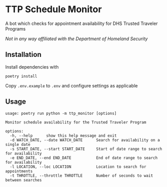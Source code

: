 # TTP Schedule Monitor

A bot which checks for appointment availability for DHS Trusted Traveler Programs

*Not in any way affiliated with the Department of Homeland Security*

## Installation

Install dependencies with

```
poetry install
```

Copy `.env.example` to `.env` and configure settings as applicable

## Usage
```
usage: poetry run python -m ttp_monitor [options]

Monitor schedule availability for the Trusted Traveler Program

options:
  -h, --help      show this help message and exit
  -d WATCH_DATE, --date WATCH_DATE      Search for availability on a single date
  -s START_DATE, --start START_DATE     Start of date range to search for availability
  -e END_DATE, --end END_DATE           End of date range to search for availability
  -l LOCATION, --loc LOCATION           Location to search for appointments
  -t THROTTLE, --throttle THROTTLE      Number of seconds to wait between searches
```